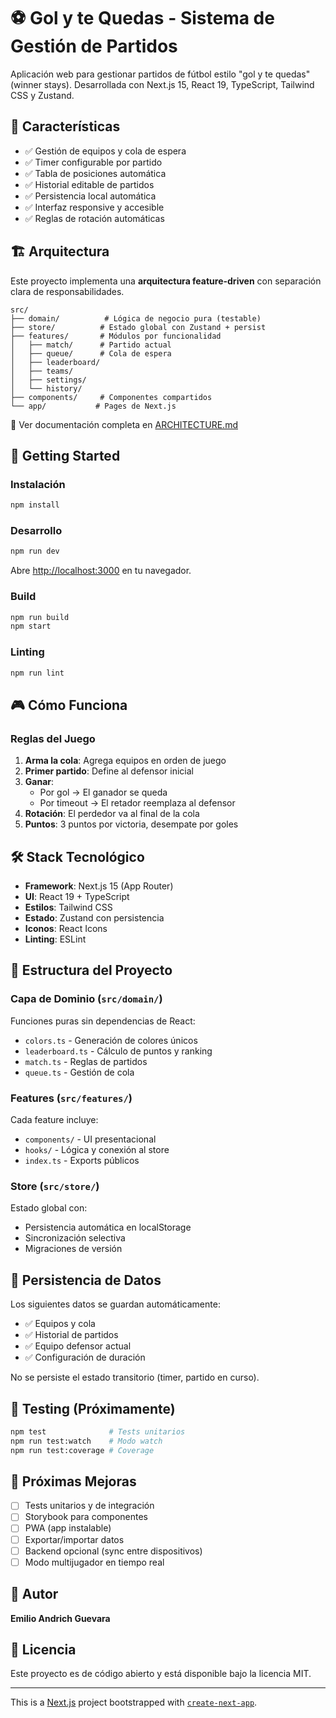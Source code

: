 # ⚽ Gol y te Quedas - Sistema de Gestión de Partidos

Aplicación web para gestionar partidos de fútbol estilo "gol y te quedas" (winner stays). Desarrollada con Next.js 15, React 19, TypeScript, Tailwind CSS y Zustand.

## 🎯 Características

- ✅ Gestión de equipos y cola de espera
- ✅ Timer configurable por partido
- ✅ Tabla de posiciones automática
- ✅ Historial editable de partidos
- ✅ Persistencia local automática
- ✅ Interfaz responsive y accesible
- ✅ Reglas de rotación automáticas

## 🏗️ Arquitectura

Este proyecto implementa una **arquitectura feature-driven** con separación clara de responsabilidades.

```
src/
├── domain/          # Lógica de negocio pura (testable)
├── store/          # Estado global con Zustand + persist
├── features/       # Módulos por funcionalidad
│   ├── match/      # Partido actual
│   ├── queue/      # Cola de espera
│   ├── leaderboard/
│   ├── teams/
│   ├── settings/
│   └── history/
├── components/     # Componentes compartidos
└── app/           # Pages de Next.js
```

📖 Ver documentación completa en [ARCHITECTURE.md](./ARCHITECTURE.md)

## 🚀 Getting Started

### Instalación

```bash
npm install
```

### Desarrollo

```bash
npm run dev
```

Abre [http://localhost:3000](http://localhost:3000) en tu navegador.

### Build

```bash
npm run build
npm start
```

### Linting

```bash
npm run lint
```

## 🎮 Cómo Funciona

### Reglas del Juego

1. **Arma la cola**: Agrega equipos en orden de juego
2. **Primer partido**: Define al defensor inicial
3. **Ganar**:
   - Por gol → El ganador se queda
   - Por timeout → El retador reemplaza al defensor
4. **Rotación**: El perdedor va al final de la cola
5. **Puntos**: 3 puntos por victoria, desempate por goles

## 🛠️ Stack Tecnológico

- **Framework**: Next.js 15 (App Router)
- **UI**: React 19 + TypeScript
- **Estilos**: Tailwind CSS
- **Estado**: Zustand con persistencia
- **Iconos**: React Icons
- **Linting**: ESLint

## 📁 Estructura del Proyecto

### Capa de Dominio (`src/domain/`)

Funciones puras sin dependencias de React:

- `colors.ts` - Generación de colores únicos
- `leaderboard.ts` - Cálculo de puntos y ranking
- `match.ts` - Reglas de partidos
- `queue.ts` - Gestión de cola

### Features (`src/features/`)

Cada feature incluye:

- `components/` - UI presentacional
- `hooks/` - Lógica y conexión al store
- `index.ts` - Exports públicos

### Store (`src/store/`)

Estado global con:

- Persistencia automática en localStorage
- Sincronización selectiva
- Migraciones de versión

## 🔄 Persistencia de Datos

Los siguientes datos se guardan automáticamente:

- ✅ Equipos y cola
- ✅ Historial de partidos
- ✅ Equipo defensor actual
- ✅ Configuración de duración

No se persiste el estado transitorio (timer, partido en curso).

## 🧪 Testing (Próximamente)

```bash
npm test              # Tests unitarios
npm run test:watch    # Modo watch
npm run test:coverage # Coverage
```

## 📝 Próximas Mejoras

- [ ] Tests unitarios y de integración
- [ ] Storybook para componentes
- [ ] PWA (app instalable)
- [ ] Exportar/importar datos
- [ ] Backend opcional (sync entre dispositivos)
- [ ] Modo multijugador en tiempo real

## 👤 Autor

**Emilio Andrich Guevara**

## 📄 Licencia

Este proyecto es de código abierto y está disponible bajo la licencia MIT.

---

This is a [Next.js](https://nextjs.org) project bootstrapped with [`create-next-app`](https://nextjs.org/docs/app/api-reference/cli/create-next-app).
